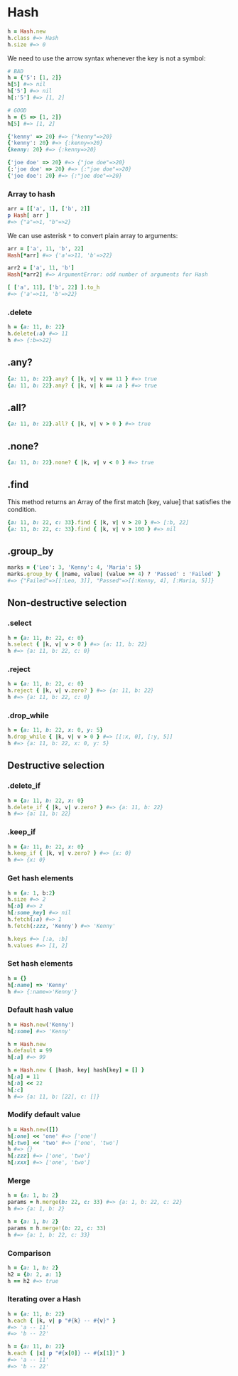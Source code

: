 # Hash

```ruby
h = Hash.new
h.class #=> Hash
h.size #=> 0
```

We need to use the arrow syntax whenever the key is not a symbol:

```ruby
# BAD
h = {'5': [1, 2]}
h[5] #=> nil
h['5'] #=> nil
h[:'5'] #=> [1, 2]

# GOOD
h = {5 => [1, 2]}
h[5] #=> [1, 2]
```

```ruby
{'kenny' => 20} #=> {"kenny"=>20}
{'kenny': 20} #=> {:kenny=>20}
{kenny: 20} #=> {:kenny=>20}

{'joe doe' => 20} #=> {"joe doe"=>20}
{:'joe doe' => 20} #=> {:"joe doe"=>20}
{'joe doe': 20} #=> {:"joe doe"=>20}
```

### Array to hash

```ruby
arr = [['a', 1], ['b', 2]]
p Hash[ arr ]
#=> {"a"=>1, "b"=>2}
```

We can use asterisk `*` to convert plain array to arguments:

```ruby
arr = ['a', 11, 'b', 22]
Hash[*arr] #=> {'a'=>11, 'b'=>22}

arr2 = ['a', 11, 'b']
Hash[*arr2] #=> ArgumentError: odd number of arguments for Hash

[ ['a', 11], ['b', 22] ].to_h
#=> {'a'=>11, 'b'=>22}
```

### .delete

```ruby
h = {a: 11, b: 22}
h.delete(:a) #=> 11
h #=> {:b=>22}
```

## .any?

```ruby
{a: 11, b: 22}.any? { |k, v| v == 11 } #=> true
{a: 11, b: 22}.any? { |k, v| k == :a } #=> true
```

## .all?

```ruby
{a: 11, b: 22}.all? { |k, v| v > 0 } #=> true
```

## .none?

```ruby
{a: 11, b: 22}.none? { |k, v| v < 0 } #=> true
```

## .find

This method returns an Array of the first match [key, value] that satisfies the condition.

```ruby
{a: 11, b: 22, c: 33}.find { |k, v| v > 20 } #=> [:b, 22]
{a: 11, b: 22, c: 33}.find { |k, v| v > 100 } #=> nil 
```

## .group_by

```ruby
marks = {'Leo': 3, 'Kenny': 4, 'Maria': 5}
marks.group_by { |name, value| (value >= 4) ? 'Passed' : 'Failed' }
#=> {"Failed"=>[[:Leo, 3]], "Passed"=>[[:Kenny, 4], [:Maria, 5]]}
```

## Non-destructive selection

### .select

```ruby
h = {a: 11, b: 22, c: 0}
h.select { |k, v| v > 0 } #=> {a: 11, b: 22}
h #=> {a: 11, b: 22, c: 0}
```

### .reject

```ruby
h = {a: 11, b: 22, c: 0}
h.reject { |k, v| v.zero? } #=> {a: 11, b: 22}
h #=> {a: 11, b: 22, c: 0}
```

### .drop_while

```ruby
h = {a: 11, b: 22, x: 0, y: 5}
h.drop_while { |k, v| v > 0 } #=> [[:x, 0], [:y, 5]]
h #=> {a: 11, b: 22, x: 0, y: 5}
```


## Destructive selection

### .delete_if

```ruby
h = {a: 11, b: 22, x: 0}
h.delete_if { |k, v| v.zero? } #=> {a: 11, b: 22}
h #=> {a: 11, b: 22}
```

### .keep_if

```ruby
h = {a: 11, b: 22, x: 0}
h.keep_if { |k, v| v.zero? } #=> {x: 0}
h #=> {x: 0}
```

### Get hash elements

```ruby
h = {a: 1, b:2}
h.size #=> 2
h[:b] #=> 2
h[:some_key] #=> nil
h.fetch(:a) #=> 1
h.fetch(:zzz, 'Kenny') #=> 'Kenny'

h.keys #=> [:a, :b]
h.values #=> [1, 2]
```

### Set hash elements

```ruby
h = {}
h[:name] => 'Kenny'
h #=> {:name=>'Kenny'}
```

### Default hash value

```ruby
h = Hash.new('Kenny')
h[:some] #=> 'Kenny'

h = Hash.new
h.default = 99
h[:a] #=> 99

h = Hash.new { |hash, key| hash[key] = [] }
h[:a] = 11
h[:b] << 22
h[:c]
h #=> {a: 11, b: [22], c: []}
```

### Modify default value

```ruby
h = Hash.new([])
h[:one] << 'one' #=> ['one']
h[:two] << 'two' #=> ['one', 'two']
h #=> {}
h[:zzz] #=> ['one', 'two']
h[:xxx] #=> ['one', 'two']
```

### Merge

```ruby
h = {a: 1, b: 2}
params = h.merge(b: 22, c: 33) #=> {a: 1, b: 22, c: 22}
h #=> {a: 1, b: 2}

h = {a: 1, b: 2}
params = h.merge!(b: 22, c: 33)
h #=> {a: 1, b: 22, c: 33}
```

### Comparison

```ruby
h = {a: 1, b: 2}
h2 = {b: 2, a: 1}
h == h2 #=> true
```

### Iterating over a Hash

```ruby
h = {a: 11, b: 22}
h.each { |k, v| p "#{k} -- #{v}" }
#=> 'a -- 11'
#=> 'b -- 22'
```

```ruby
h = {a: 11, b: 22}
h.each { |x| p "#{x[0]} -- #{x[1]}" }
#=> 'a -- 11'
#=> 'b -- 22'
```
